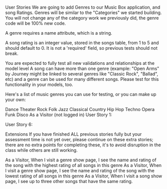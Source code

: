 User Stories
We are going to add Genres to our Music Box application, and song Ratings. Genres will be similar to the "Categories" we started building. You will not change any of the category work we previously did, the genre code will be 100% new code.

A genre requires a name attribute, which is a string.

A song rating is an integer value, stored in the songs table, from 1 to 5 and should default to 0. It is not a 'required' field, so previous tests should not break.

You are expected to fully test all new validations and relationships at the model level
A song can have more than one genre (example: "Open Arms" by Journey might be linked to several genres like "Classic Rock", "Ballad", etc) and a genre can be used for many different songs. Please test for this functionality in your models, too.

Here's a list of music genres you can use for testing, or you can make up your own:

Dance	Theater	Rock
Folk	Jazz	Classical
Country	Hip Hop	Techno
Opera	Funk	Disco
As a Visitor (not logged in)
User Story 1:



<!-- As a Visitor,
  When I visit a song show page,
    I see the numeric rating for this song -->

<!-- Testing requirements:
- rating should be an integer attribute (from 1 to 5)
User Story 2: -->
<!--
As a Visitor,
  When I visit the genre index page,
    I see all genres in the database. -->
<!--
Testing requirements:
- users should see at least 2 genres listed on the page -->
<!-- Admin User Stories
User Story 3:

As an admin user,
  When I visit the same genre index page that visitors see,
  I see the same information visitors see,
    And I also see a form to create a new genre. -->
<!--
Testing requirements:
- users should see at least 2 genres listed on the page
User Story 4:

As an admin user,
  When I visit the genre index page,
    And I fill out the form with a new genre's name and submit that form,
  I return to the genre index page,
    And I see all previous genres and the new genre I have just created. -->
<!--
Testing requirements:
- I should see at least 2 previous genres listed plus the new genre -->
<!-- As a Visitor (not logged in)
User Story 5:

As a Visitor,
  When I visit the genre index page,
    I cannot see the form to create new genres,
      And I do not have access to any routes that could create a genre.
    And each genre's name should be a link to that genre's show page. -->
<!--
Testing requirements:
- I should see at least 2 genres listed
- All users of the web site see the genres' names as links -->
User Story 6:
<!--
As a Visitor,
  When I visit a genre show page,
    I see all songs associated with that genre listed on the page. -->

<!-- Testing requirements:
- I should see at least 2 songs listed for a genre
- Also include 1 or more songs that are NOT associated with this genre and ensure -->
  <!-- they do not appear on the page
User Story 7:

As a Visitor,
  When I visit a song show page,
    I see genre names under a heading that says "Genres for this Song:"
      and the genres listed are only the genres associated with this song. -->

<!-- Testing requirements:
- I should see at least 2 genres listed for a song
- Also include 1 or more genres that are NOT associated with this song and ensure -->
  <!-- they do not appear on the page -->
<!-- User Story 8:

As a Visitor,
  When I visit a genre show page,
    I see the average rating for all songs in this genre -->

<!-- Testing requirements:
- I should add at least 2 songs for this genre
- Also include 1 or more songs NOT associated with this genre to ensure these
  other songs are not included in the average rating -->
Extensions
If you have finished ALL previous stories fully but your assessment time is not yet over, please continue on these extra stories; there are no extra points for completing these, it's to avoid disruption in the class while others are still working.

As a Visitor,
  When I visit a genre show page,
    I see the name and rating of the song with the highest rating of all songs
    in this genre
As a Visitor,
  When I visit a genre show page,
    I see the name and rating of the song with the lowest rating of all songs
    in this genre
As a Visitor,
  When I visit a song show page,
    I see up to three other songs that have the same rating.
